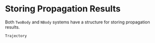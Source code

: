 # Storing Propagation Results

Both `TwoBody` and `NBody` systems have a structure for storing propagation results.

```@docs
Trajectory
```